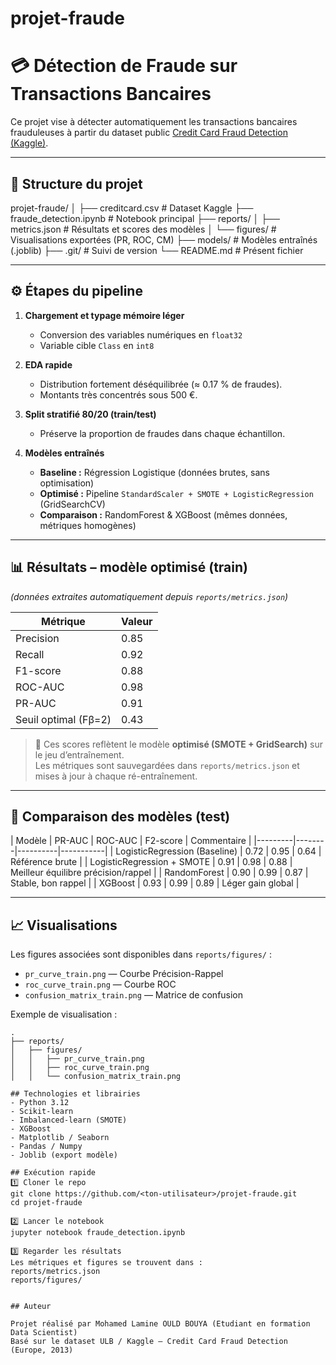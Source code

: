 # projet-fraude
# 💳 Détection de Fraude sur Transactions Bancaires

Ce projet vise à détecter automatiquement les transactions bancaires frauduleuses à partir du dataset public [Credit Card Fraud Detection (Kaggle)](https://www.kaggle.com/datasets/mlg-ulb/creditcardfraud).

---

## 📂 Structure du projet


projet-fraude/
│
├── creditcard.csv # Dataset Kaggle
├── fraude_detection.ipynb # Notebook principal
├── reports/
│ ├── metrics.json # Résultats et scores des modèles
│ └── figures/ # Visualisations exportées (PR, ROC, CM)
├── models/ # Modèles entraînés (.joblib)
├── .git/ # Suivi de version
└── README.md # Présent fichier


---

## ⚙️ Étapes du pipeline

1. **Chargement et typage mémoire léger**  
   - Conversion des variables numériques en `float32`  
   - Variable cible `Class` en `int8`

2. **EDA rapide**  
   - Distribution fortement déséquilibrée (≈ 0.17 % de fraudes).  
   - Montants très concentrés sous 500 €.  

3. **Split stratifié 80/20 (train/test)**  
   - Préserve la proportion de fraudes dans chaque échantillon.

4. **Modèles entraînés**
   - **Baseline :** Régression Logistique (données brutes, sans optimisation)  
   - **Optimisé :** Pipeline `StandardScaler + SMOTE + LogisticRegression` (GridSearchCV)
   - **Comparaison :** RandomForest & XGBoost (mêmes données, métriques homogènes)

---

## 📊 Résultats – modèle optimisé (train)

*(données extraites automatiquement depuis `reports/metrics.json`)*

| Métrique | Valeur |
|-----------|--------|
| Precision | 0.85 |
| Recall | 0.92 |
| F1-score | 0.88 |
| ROC-AUC | 0.98 |
| PR-AUC | 0.91 |
| Seuil optimal (Fβ=2) | 0.43 |

> 🔹 Ces scores reflètent le modèle **optimisé (SMOTE + GridSearch)** sur le jeu d’entraînement.  
> Les métriques sont sauvegardées dans `reports/metrics.json` et mises à jour à chaque ré-entraînement.

---

## 🧠 Comparaison des modèles (test)

| Modèle | PR-AUC | ROC-AUC | F2-score | Commentaire |
|---------|--------|----------|-----------|
| LogisticRegression (Baseline) | 0.72 | 0.95 | 0.64 | Référence brute |
| LogisticRegression + SMOTE | 0.91 | 0.98 | 0.88 | Meilleur équilibre précision/rappel |
| RandomForest | 0.90 | 0.99 | 0.87 | Stable, bon rappel |
| XGBoost | 0.93 | 0.99 | 0.89 | Léger gain global |

---

## 📈 Visualisations

Les figures associées sont disponibles dans `reports/figures/` :
- `pr_curve_train.png` — Courbe Précision-Rappel  
- `roc_curve_train.png` — Courbe ROC  
- `confusion_matrix_train.png` — Matrice de confusion  

Exemple de visualisation :
```text
.
├── reports/
│   ├── figures/
│   │   ├── pr_curve_train.png
│   │   ├── roc_curve_train.png
│   │   └── confusion_matrix_train.png

## Technologies et librairies
- Python 3.12
- Scikit-learn
- Imbalanced-learn (SMOTE)
- XGBoost
- Matplotlib / Seaborn
- Pandas / Numpy
- Joblib (export modèle)

## Exécution rapide
1️⃣ Cloner le repo
git clone https://github.com/<ton-utilisateur>/projet-fraude.git
cd projet-fraude

2️⃣ Lancer le notebook
jupyter notebook fraude_detection.ipynb

3️⃣ Regarder les résultats
Les métriques et figures se trouvent dans :
reports/metrics.json
reports/figures/


## Auteur

Projet réalisé par Mohamed Lamine OULD BOUYA (Etudiant en formation Data Scientist)
Basé sur le dataset ULB / Kaggle — Credit Card Fraud Detection (Europe, 2013)
